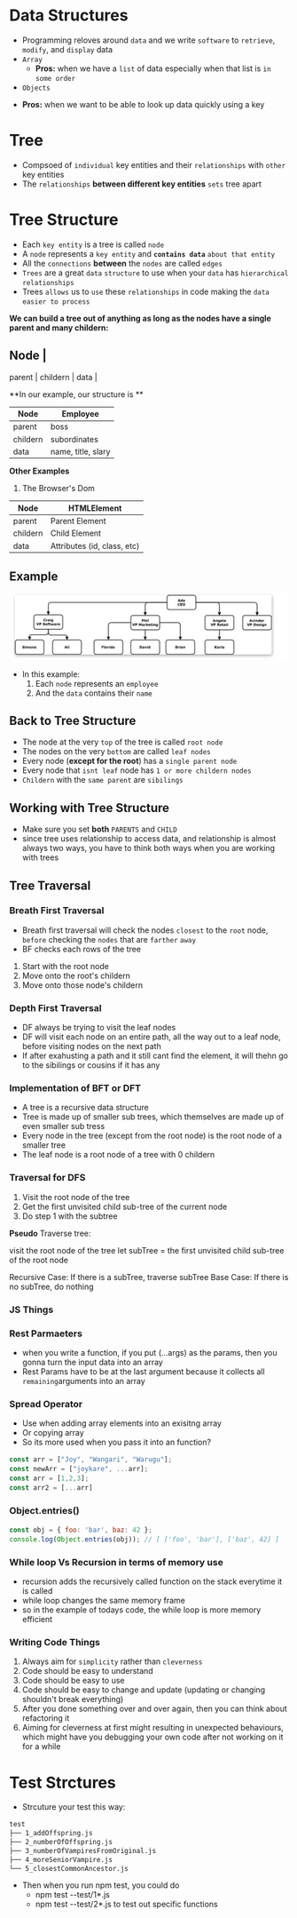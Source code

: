 # Data Structures
* Programming reloves around `data` and we write `software` to `retrieve`, `modify`, and `display` data
* `Array`
  - **Pros:** when we have a `list` of data especially when that list is `in some order`
* `Objects`
- **Pros:** when we want to be able to look up data quickly using a key

# Tree 
* Compsoed of `individual` key entities and their `relationships` with `other` key entities
* The `relationships` **between different key entities** `sets` tree apart

# Tree Structure
* Each `key entity` is a tree is called `node`
* A `node` represents a `key entity` and **`contains data`** `about that entity`
* All the `connections` **between** the `nodes` are called `edges`
* `Trees` are a great `data` `structure` to use when your `data` has `hierarchical relationships`
* Trees `allows` us to `use` these `relationships` in code making the `data easier to process`

**We can build a tree out of anything as long as the nodes have a single parent and many childern:**

**Node** |
---
parent |
childern |
data |

**In our example, our structure is **

**Node** | **Employee**
---------|-------------
parent | boss
childern | subordinates
data | name, title, slary

**Other Examples**
1) The Browser's Dom

**Node** | **HTMLElement**
---------|-------------
parent | Parent Element
childern | Child Element
data | Attributes (id, class, etc)



## Example
![Tree Example](SampleTree.png)

* In this example:
  1) Each `node` represents an `employee`
  2) And the `data` contains their `name`

## Back to Tree Structure
* The node at the very `top` of the tree is called `root node`
* The nodes on the very `bottom` are called `leaf nodes`
* Every node (**except for the root**) has a `single parent node`
* Every node that `isnt leaf` node has `1 or more childern nodes`
* `Childern` with the `same parent` are `sibilings`

## Working with Tree Structure
* Make sure you set **both** `PARENTS` and `CHILD`
* since tree uses relationship to access data, and relationship is almost always two ways, you have to think both ways when you are working with trees

## Tree Traversal

### Breath First Traversal
* Breath first traversal will check the nodes `closest` to the `root` node, `before` checking the `nodes` that are `farther` `away`
* BF checks each rows of the tree
1) Start with the root node
2) Move onto the root's childern
3) Move onto those node's childern

### Depth First Traversal
* DF always be trying to visit the leaf nodes
* DF will visit each node on an entire path, all the way out to a leaf node, before visiting nodes on the next path
* If after exahusting a path and it still cant find the element, it will thehn go to the sibilings or cousins if it has any

### Implementation of BFT or DFT
* A tree is a recursive data structure
* Tree is made up of smaller sub trees, which themselves are made up of even smaller sub tress
* Every node in the tree (except from the root node) is the root node of a smaller tree
* The leaf node is a root node of a tree with 0 childern

### Traversal for DFS 
1) Visit the root node of the tree
2) Get the first unvisited child sub-tree of the current node
3) Do step 1 with the subtree

**Pseudo**
Traverse tree:

  visit the root node of the tree
  let subTree = the first unvisited child sub-tree of the root node

  Recursive Case:
    If there is a subTree, traverse subTree
  Base Case:
    If there is no subTree, do nothing


### JS Things

### Rest Parmaeters
* when you write a function, if you put (...args) as the params, then you gonna turn the input data into an array
* Rest Params have to be at the last argument because it collects all `remaining`arguments into an array

### Spread Operator
* Use when adding array elements into an exisitng array
* Or copying array
* So its more used when you pass it into an function?
``` js
const arr = ["Joy", "Wangari", "Warugu"];
const newArr = ["joykare", ...arr];
const arr = [1,2,3];
const arr2 = [...arr]
```

### Object.entries()
``` js
const obj = { foo: 'bar', baz: 42 };
console.log(Object.entries(obj)); // [ ['foo', 'bar'], ['baz', 42] ]
```

### While loop Vs Recursion in terms of memory use
* recursion adds the recursively called function on the stack everytime it is called
* while loop changes the same memory frame
* so in the example of todays code, the while loop is more memory efficient 

### Writing Code Things
1) Always aim for `simplicity` rather than `cleverness`
2) Code should be easy to understand 
3) Code should be easy to use
4) Code should be easy to change and update (updating or changing shouldn't break everything)
5) After you done something over and over again, then you can think about refactoring it 
6) Aiming for cleverness at first might resulting in unexpected behaviours, which might have you debugging your own code after not working on it for a while

# Test Strctures
* Strcuture your test this way:

```
test
├── 1_addOffspring.js
├── 2_numberOfOffspring.js
├── 3_numberOfVampiresFromOriginal.js
├── 4_moreSeniorVampire.js
└── 5_closestCommonAncestor.js
```
* Then when you run npm test, you could do
  - npm test --test/1*.js
  - npm test --test/2*.js
  to test out specific functions 
